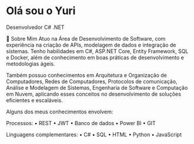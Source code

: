 # Olá sou o Yuri

Desenvolvedor C# .NET

🔹 Sobre Mim
Atuo na Área de Desenvolvimento de Software, com experiência na criação de APIs, modelagem de dados e integração de sistemas. Tenho habilidades em C#, ASP.NET Core, Entity Framework, SQL e Docker, além de conhecimento em boas práticas de desenvolvimento e metodologias ágeis.

Também possuo conhecimentos em Arquitetura e Organização de Computadores, Redes de Computadores, Protocolos de comunicação, Análise e Modelagem de Sistemas, Engenharia de Software e Computação em Nuvem, aplicando esses conceitos no desenvolvimento de soluções eficientes e escaláveis.

Alguns dos meus conhecimentos envolvem:

Processos:
• REST
• JWT
• Banco de dados
• Power BI
• GIT

Linguagens complementares:
• C#
• SQL
• HTML
• Python
• JavaScript
